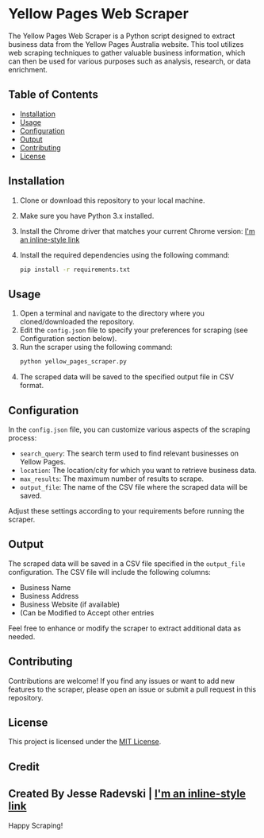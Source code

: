# Yellow Pages Web Scraper

The Yellow Pages Web Scraper is a Python script designed to extract business data from the Yellow Pages Australia website. This tool utilizes web scraping techniques to gather valuable business information, which can then be used for various purposes such as analysis, research, or data enrichment.

## Table of Contents

- [Installation](#installation)
- [Usage](#usage)
- [Configuration](#configuration)
- [Output](#output)
- [Contributing](#contributing)
- [License](#license)

## Installation

1. Clone or download this repository to your local machine.
2. Make sure you have Python 3.x installed.
3. Install the Chrome driver that matches your current Chrome version: [I'm an inline-style link](https://chromedriver.chromium.org/downloads)
5. Install the required dependencies using the following command:

   ```bash
   pip install -r requirements.txt

## Usage

1. Open a terminal and navigate to the directory where you cloned/downloaded the repository.
2. Edit the `config.json` file to specify your preferences for scraping (see Configuration section below).
3. Run the scraper using the following command:
   ```bash
   python yellow_pages_scraper.py
4. The scraped data will be saved to the specified output file in CSV format.

## Configuration

In the `config.json` file, you can customize various aspects of the scraping process:

- `search_query`: The search term used to find relevant businesses on Yellow Pages.
- `location`: The location/city for which you want to retrieve business data.
- `max_results`: The maximum number of results to scrape.
- `output_file`: The name of the CSV file where the scraped data will be saved.

Adjust these settings according to your requirements before running the scraper.

## Output

The scraped data will be saved in a CSV file specified in the `output_file` configuration. The CSV file will include the following columns:

- Business Name
- Business Address
- Business Website (if available)
- (Can be Modified to Accept other entries

Feel free to enhance or modify the scraper to extract additional data as needed.

## Contributing

Contributions are welcome! If you find any issues or want to add new features to the scraper, please open an issue or submit a pull request in this repository.

## License

This project is licensed under the [MIT License](LICENSE).

## Credit

Created By Jesse Radevski | [I'm an inline-style link](https://github.com/JesseRadevski)
---

Happy Scraping!
